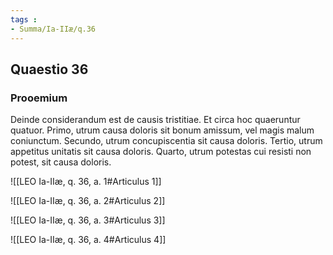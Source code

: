 ```yaml
---
tags : 
- Summa/Ia-IIæ/q.36
---
```


## Quaestio 36

### Prooemium

Deinde considerandum est de causis tristitiae. Et circa hoc quaeruntur quatuor. Primo, utrum causa doloris sit bonum amissum, vel magis malum coniunctum. Secundo, utrum concupiscentia sit causa doloris. Tertio, utrum appetitus unitatis sit causa doloris. Quarto, utrum potestas cui resisti non potest, sit causa doloris.

![[LEO Ia-IIæ, q. 36, a. 1#Articulus 1]]

![[LEO Ia-IIæ, q. 36, a. 2#Articulus 2]]

![[LEO Ia-IIæ, q. 36, a. 3#Articulus 3]]

![[LEO Ia-IIæ, q. 36, a. 4#Articulus 4]]

